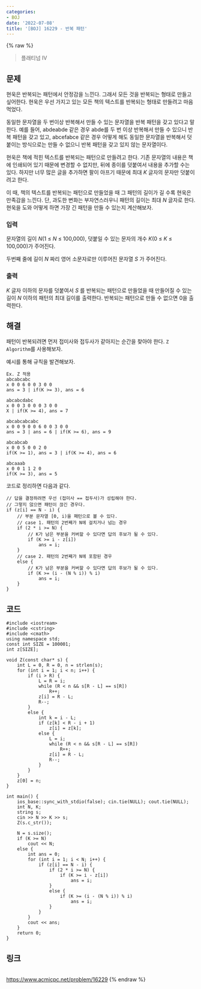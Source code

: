 ```yaml
---
categories:
- BOJ
date: '2022-07-08'
title: '[BOJ] 16229 - 반복 패턴'
---
```


{% raw %}
> 플래티넘 IV<br>

## 문제
현욱은 반복되는 패턴에서 안정감을 느낀다. 그래서 모든 것을 반복되는 형태로 만들고 싶어한다. 현욱은 우선 가지고 있는 모든 책의 텍스트를 반복되는 형태로 만들려고 마음 먹었다.

동일한 문자열을 두 번이상 반복해서 만들 수 있는 문자열을 반복 패턴을 갖고 있다고 말한다. 예를 들어, abdeabde 같은 경우 abde를 두 번 이상 반복해서 만들 수 있으니 반복 패턴을 갖고 있고, abcefabce 같은 경우 어떻게 해도 동일한 문자열을 반복해서 덧붙이는 방식으로는 만들 수 없으니 반복 패턴을 갖고 있지 않는 문자열이다.

현욱은 책에 적힌 텍스트를 반복되는 패턴으로 만들려고 한다. 기존 문자열의 내용은 책에 인쇄되어 있기 때문에 변경할 수 없지만, 뒤에 종이를 덧붙여서 내용을 추가할 수는 있다. 하지만 너무 많은 글을 추가하면 팔이 아프기 때문에 최대  _K_ 글자의 문자만 덧붙이려고 한다.

이 때, 책의 텍스트를 반복되는 패턴으로 만들었을 때 그 패턴의 길이가 길 수록 현욱은 만족감을 느낀다. 단, 과도한 변화는 부자연스러우니 패턴의 길이는 최대  _N_ 글자로 한다. 현욱을 도와 어떻게 하면 가장 긴 패턴을 만들 수 있는지 계산해보자.

### 입력
문자열의 길이  _N_(1 ≤  _N_  ≤ 100,000), 덧붙일 수 있는 문자의 개수  _K_(0 ≤ _K_ ≤ 100,000)가 주어진다.

두번째 줄에 길이  _N_ 짜리 영어 소문자로만 이루어진 문자열  _S_ 가 주어진다.

### 출력
_K_ 글자 이하의 문자를 덧붙여서  _S_ 를 반복되는 패턴으로 만들었을 때 만들어질 수 있는 길이 _N_  이하의 패턴의 최대 길이를 출력한다. 반복되는 패턴으로 만들 수 없으면 0을 출력한다.

## 해결
패턴이 반복되려면 먼저 접미사와 접두사가 같아지는 순간을 찾아야 한다. `Z Algorithm`를 사용해보자.

예시를 통해 규칙을 발견해보자. 
```
Ex. Z 적용
abcabcabc
x 0 0 6 0 0 3 0 0
ans = 3 | if(K >= 3), ans = 6 

abcabcdabc
x 0 0 3 0 0 0 3 0 0
X | if(K >= 4), ans = 7 

abcabcabcabc
x 0 0 9 0 0 6 0 0 3 0 0
ans = 3 | ans = 6 | if(K >= 6), ans = 9

abcabcab
x 0 0 5 0 0 2 0
if(K >= 1), ans = 3 | if(K >= 4), ans = 6

abcaaab
x 0 0 1 1 2 0
if(K >= 3), ans = 5
```

코드로 정리하면 다음과 같다.
```
// 답을 결정하려면 우선 (접미사 == 접두사)가 성립해야 한다.
// 그렇지 않으면 패턴이 끊긴 경우다.
if (z[i] == N - i) {
	// 부분 문자열 [0, i)을 패턴으로 볼 수 있다.
	// case 1. 패턴의 2번째가 N에 걸치거나 넘는 경우
	if (2 * i >= N) {
		// K가 남은 부분을 커버할 수 있다면 답의 후보가 될 수 있다.
		if (K >= i - z[i])
			ans = i;
	}
	// case 2. 패턴의 2번째가 N에 포함된 경우
	else {
		// K가 남은 부분을 커버할 수 있다면 답의 후보가 될 수 있다.
		if (K >= (i - (N % i)) % i)
			ans = i;
	}
}
```

## 코드
```
#include <iostream>
#include <cstring>
#include <cmath>
using namespace std;
const int SIZE = 100001;
int z[SIZE];

void Z(const char* s) {
	int L = 0, R = 0, n = strlen(s);
	for (int i = 1; i < n; i++) {
		if (i > R) {
			L = R = i;
			while (R < n && s[R - L] == s[R])
				R++;
			z[i] = R - L;
			R--;
		}
		else {
			int k = i - L;
			if (z[k] < R - i + 1)
				z[i] = z[k];
			else {
				L = i;
				while (R < n && s[R - L] == s[R])
					R++;
				z[i] = R - L;
				R--;
			}
		}
	}
	z[0] = n;
}

int main() {
	ios_base::sync_with_stdio(false); cin.tie(NULL); cout.tie(NULL);
	int N, K;
	string s;
	cin >> N >> K >> s;
	Z(s.c_str());

	N = s.size();
	if (K >= N)
		cout << N;
	else {
		int ans = 0;
		for (int i = 1; i < N; i++) {
			if (z[i] == N - i) {
				if (2 * i >= N) {
					if (K >= i - z[i])
						ans = i;
				}
				else {
					if (K >= (i - (N % i)) % i)
						ans = i;
				}
			}
		}
		cout << ans;
	}
	return 0;
}
```

## 링크
<br>https://www.acmicpc.net/problem/16229
{% endraw %}
